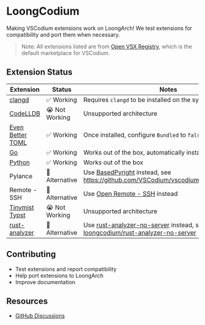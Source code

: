 # LoongCodium

Making VSCodium extensions work on LoongArch! We test extensions for compatibility and port them when necessary.

> Note: All extensions listed are from [Open VSX Registry](https://open-vsx.org/), which is the default marketplace for VSCodium.

## Extension Status

| Extension | Status | Notes |
|-----------|---------|-------|
| [clangd](https://open-vsx.org/extension/llvm-vs-code-extensions/vscode-clangd) | ✅ Working | Requires `clangd` to be installed on the system beforehand |
| [CodeLLDB](https://open-vsx.org/extension/vadimcn/vscode-lldb) | 😭 Not Working | Unsupported architecture |
| [Even Better TOML](https://open-vsx.org/extension/tamasfe/even-better-toml) | ✅ Working | Once installed, configure `Bundled` to `false` |
| [Go](https://open-vsx.org/extension/golang/Go) | ✅ Working | Works out of the box, automatically install related binaries |
| [Python](https://open-vsx.org/extension/ms-python/python) | ✅ Working | Works out of the box |
| Pylance | 🔄 Alternative | Use [BasedPyright](https://open-vsx.org/extension/detachhead/basedpyright) instead, see https://github.com/VSCodium/vscodium/discussions/1641 |
| Remote - SSH | 🔄 Alternative | Use [Open Remote - SSH](https://open-vsx.org/extension/jeanp413/open-remote-ssh) instead |
| [Tinymist Typst](https://open-vsx.org/extension/myriad-dreamin/tinymist) | 😭 Not Working | Unsupported architecture |
| [rust-analyzer](https://open-vsx.org/extension/rust-lang/rust-analyzer) | 🔄 Alternative | Use [rust-analyzer-no-server](https://open-vsx.org/extension/loong-vsx/rust-analyzer) instead, see [loongcodium/rust-analyzer-no-server](https://github.com/loongcodium/rust-analyzer-no-server) |

## Contributing

- Test extensions and report compatibility
- Help port extensions to LoongArch
- Improve documentation

## Resources

- [GitHub Discussions](https://github.com/orgs/loongcodium/discussions)
